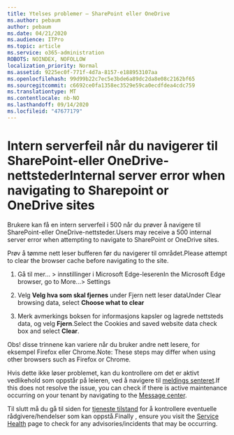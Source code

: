 ```yaml
---
title: Ytelses problemer – SharePoint eller OneDrive
ms.author: pebaum
author: pebaum
ms.date: 04/21/2020
ms.audience: ITPro
ms.topic: article
ms.service: o365-administration
ROBOTS: NOINDEX, NOFOLLOW
localization_priority: Normal
ms.assetid: 9225ec0f-771f-4d7a-8157-e188953107aa
ms.openlocfilehash: 99d99b22c7ec5e3bde6a89dc2da8e08c2162bf65
ms.sourcegitcommit: c6692ce0fa1358ec3529e59ca0ecdfdea4cdc759
ms.translationtype: MT
ms.contentlocale: nb-NO
ms.lasthandoff: 09/14/2020
ms.locfileid: "47677179"
---
```

# <a name="internal-server-error-when-navigating-to-sharepoint-or-onedrive-sites"></a><span data-ttu-id="3224a-102">Intern serverfeil når du navigerer til SharePoint-eller OneDrive-nettsteder</span><span class="sxs-lookup"><span data-stu-id="3224a-102">Internal server error when navigating to Sharepoint or OneDrive sites</span></span>

<span data-ttu-id="3224a-103">Brukere kan få en intern serverfeil i 500 når du prøver å navigere til SharePoint-eller OneDrive-nettsteder.</span><span class="sxs-lookup"><span data-stu-id="3224a-103">Users may receive a 500 internal server error when attempting to navigate to SharePoint or OneDrive sites.</span></span> 

<span data-ttu-id="3224a-104">Prøv å tømme nett leser bufferen før du navigerer til området.</span><span class="sxs-lookup"><span data-stu-id="3224a-104">Please attempt to clear the browser cache before navigating to the site.</span></span>


1. <span data-ttu-id="3224a-105">Gå til mer... > innstillinger i Microsoft Edge-leseren</span><span class="sxs-lookup"><span data-stu-id="3224a-105">In the Microsoft Edge browser, go to More...> Settings</span></span>

2. <span data-ttu-id="3224a-106">Velg **Velg hva som skal fjernes** under Fjern nett leser data</span><span class="sxs-lookup"><span data-stu-id="3224a-106">Under Clear browsing data, select **Choose what to clear**</span></span>

3. <span data-ttu-id="3224a-107">Merk avmerkings boksen for informasjons kapsler og lagrede nettsteds data, og velg **Fjern**.</span><span class="sxs-lookup"><span data-stu-id="3224a-107">Select the Cookies and saved website data check box and select **Clear**.</span></span>

<span data-ttu-id="3224a-108">Obs! disse trinnene kan variere når du bruker andre nett lesere, for eksempel Firefox eller Chrome.</span><span class="sxs-lookup"><span data-stu-id="3224a-108">Note: These steps may differ when using other browsers such as Firefox or Chrome.</span></span>

<span data-ttu-id="3224a-109">Hvis dette ikke løser problemet, kan du kontrollere om det er aktivt vedlikehold som oppstår på leieren, ved å navigere til [meldings senteret](https://portal.office.com/adminportal/home#/MessageCenter).</span><span class="sxs-lookup"><span data-stu-id="3224a-109">If this does not resolve the issue, you can check if there is active maintenance occurring on your tenant by navigating to the [Message center](https://portal.office.com/adminportal/home#/MessageCenter).</span></span>

<span data-ttu-id="3224a-110">Til slutt må du gå til siden for [tjeneste tilstand](https://portal.office.com/adminportal/home#/servicehealth) for å kontrollere eventuelle rådgivere/hendelser som kan oppstå.</span><span class="sxs-lookup"><span data-stu-id="3224a-110">Finally , ensure you visit the [Service Health](https://portal.office.com/adminportal/home#/servicehealth) page to check for any advisories/incidents that may be occurring.</span></span>

